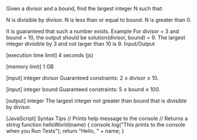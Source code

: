 Given a divisor and a bound, find the largest integer N such that:

N is divisible by divisor.
N is less than or equal to bound.
N is greater than 0.

It is guaranteed that such a number exists.
Example
For divisor = 3 and bound = 10, the output should be
solution(divisor, bound) = 9.
The largest integer divisible by 3 and not larger than 10 is 9.
Input/Output


[execution time limit] 4 seconds (js)


[memory limit] 1 GB


[input] integer divisor
Guaranteed constraints:
2 ≤ divisor ≤ 10.


[input] integer bound
Guaranteed constraints:
5 ≤ bound ≤ 100.


[output] integer
The largest integer not greater than bound that is divisible by divisor.


[JavaScript] Syntax Tips
// Prints help message to the console
// Returns a string
function helloWorld(name) {
    console.log("This prints to the console when you Run Tests");
    return "Hello, " + name;
}


